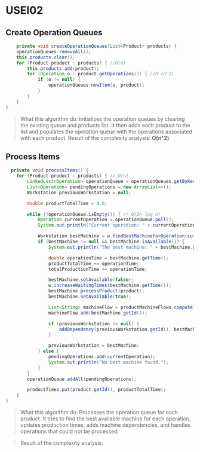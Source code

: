 # USEI02


## Create Operation Queues
```java
    private void createOperationQueues(List<Product> products) {
    operationQueues.removeAll();
    this.products.clear();
    for (Product product : products) { //O(n)
        this.products.add(product);
        for (Operation o : product.getOperations()) { //O (n^2)
            if (o != null) {
                operationQueues.newItem(o, product);
            }
        }
    }
}
```

> What this algorithm do: Initializes the operation queues by clearing the existing queue and products list. It then adds each product to the list and populates the operation queue with the operations associated with each product.
> Result of the complexity analysis: **O(n^2)**


## Process Items
```java
  private void processItems() {
    for (Product product : products) { // O(n)
        LinkedList<Operation> operationQueue = operationQueues.getByKey(product);
        List<Operation> pendingOperations = new ArrayList<>();
        Workstation previousWorkstation = null;

        double productTotalTime = 0.0;

        while (!operationQueue.isEmpty()) { // O(2n log n)
            Operation currentOperation = operationQueue.poll();
            System.out.println("Current operation: " + currentOperation.getId());

            Workstation bestMachine = w.findBestMachineForOperation(currentOperation);
            if (bestMachine != null && bestMachine.isAvailable()) {
                System.out.println("The best machine: " + bestMachine.getId());

                double operationTime = bestMachine.getTime();
                productTotalTime += operationTime;
                totalProductionTime += operationTime;

                bestMachine.setAvailable(false);
                w.increaseWaitingTimes(bestMachine.getTime());
                bestMachine.processProduct(product);
                bestMachine.setAvailable(true);

                List<String> machineFlow = productMachineFlows.computeIfAbsent(product.getId(), _ -> new ArrayList<>());
                machineFlow.add(bestMachine.getId());

                if (previousWorkstation != null) {
                    addDependency(previousWorkstation.getId(), bestMachine.getId());
                }

                previousWorkstation = bestMachine;
            } else {
                pendingOperations.add(currentOperation);
                System.out.println("No best machine found.");
            }
        }
        operationQueue.addAll(pendingOperations);

        productTimes.put(product.getId(), productTotalTime);
    }
}
```

> What this algorithm do: Processes the operation queue for each product. It tries to find the best available machine for each operation, updates production times, adds machine dependencies, and handles operations that could not be processed.

> Result of the complexity analysis: 

